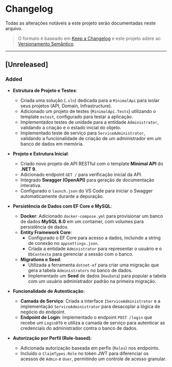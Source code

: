 # Changelog

Todas as alterações notáveis a este projeto serão documentadas neste arquivo.

> O formato é baseado em [Keep a Changelog](https://keepachangelog.com/pt-BR/1.0.0/) e este projeto adere ao [Versionamento Semântico](https://semver.org/lang/pt-BR/).

---

## [Unreleased]

### Added

- **Estrutura de Projeto e Testes**:
  - Criada uma solução (`.sln`) dedicada para a `MinimalApi` para isolar seus projetos (API, Domain, Infrastructure).
  - Adicionado um projeto de testes (`MinimalApi.Tests`) utilizando o template `mstest`, configurado para testar a aplicação.
  - Implementados testes de unidade para a entidade `Administrator`, validando a criação e o estado inicial do objeto.
  - Implementado teste de serviço para `ServiceAdministrator`, validando a funcionalidade de criação de um administrador em um banco de dados em memória.

- **Projeto e Estrutura Inicial**:
  - Criado novo projeto de API RESTful com o template **Minimal API** do **.NET 9**.
  - Adicionado endpoint `GET /` para verificação inicial da API.
  - Integrado **Swagger (OpenAPI)** para geração de documentação interativa.
  - Configurado o `launch.json` do VS Code para iniciar o Swagger automaticamente durante a depuração.

- **Persistência de Dados com EF Core e MySQL**:
  - **Docker**: Adicionado `docker-compose.yml` para provisionar um banco de dados **MySQL 8.0** em um container, com volumes para persistência de dados.
  - **Entity Framework Core**:
    - Configurado o EF Core para acesso a dados, incluindo a string de conexão no `appsettings.json`.
    - Criada a entidade `Administrator` para representar o usuário e o `DbContexto` para gerenciar a sessão com o banco.
  - **Migrations e Seed**:
    - Utilizada a ferramenta `dotnet-ef` para criar uma migração que gera a tabela `Administrators` no banco de dados.
    - Implementado um **Seed** de dados (`HasData`) para popular a tabela com um usuário administrador padrão na primeira migração.

- **Funcionalidade de Autenticação**:
  - **Camada de Serviço**: Criada a interface `IServiceAdministrator` e a implementação `ServiceAdministrator` para desacoplar a lógica de negócio do endpoint.
  - **Endpoint de Login**: Implementado o endpoint `POST /login` que recebe um `LoginDTO` e utiliza a camada de serviço para autenticar as credenciais do administrador contra o banco de dados.
  
- **Autorização por Perfil (Role-based)**:
  - Adicionada autorização baseada em perfis (`Roles`) nos endpoints.
  - Incluído o `ClaimTypes.Role` no token JWT para diferenciar os acessos de `Admin` e `User`, permitindo um controle de acesso granular.
